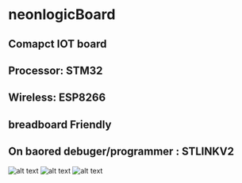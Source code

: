# neonlogicBoard
## Comapct IOT board  
## Processor: STM32  
## Wireless: ESP8266 
## breadboard Friendly
## On baored debuger/programmer : STLINKV2
![alt text](https://i.imgur.com/scq64B5.png)
![alt text](https://i.imgur.com/MlvJTXf.png)
![alt text](https://i.imgur.com/Yp0uPJH.png)

